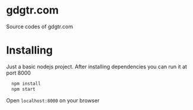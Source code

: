 # gdgtr.com
Source codes of gdgtr.com

# Installing
Just a basic nodejs project.
After installing dependencies you can run it at port 8000

```bash
  npm install
  npm start
```
Open `localhost:8000` on your browser
